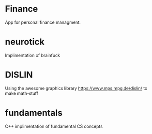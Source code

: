 # Finance

App for personal finance managment.

# neurotick

Implimentation of brainfuck

# DISLIN

Using the awesome graphics library https://www.mps.mpg.de/dislin/ to make math-stuff

# fundamentals

C++ implimentation of fundamental CS concepts
